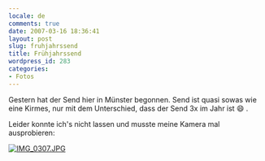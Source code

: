 ```yaml
---
locale: de
comments: true
date: 2007-03-16 18:36:41
layout: post
slug: fruhjahrssend
title: Frühjahrssend
wordpress_id: 283
categories:
- Fotos
---
```


Gestern hat der Send hier in Münster begonnen. Send ist quasi sowas wie eine
Kirmes, nur mit dem Unterschied, dass der Send 3x im Jahr ist :smile: .

Leider konnte ich's nicht lassen und musste meine Kamera mal ausprobieren:

[![IMG_0307.JPG](http://farm1.static.flickr.com/185/423229684_882ccbe43c_m.jpg)](http://www.flickr.com/photos/wannawork/sets/72157600003209936/)
